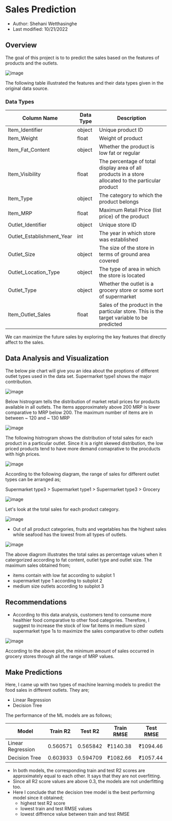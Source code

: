 # Sales Prediction
- Author: Shehani Wetthasinghe
- Last modified: 10/21/2022

## Overview

The goal of this project is to to predict the sales based on the features of products and the outlets. 

![image](https://user-images.githubusercontent.com/50593017/197253997-5cbd5af0-3e9f-4d0c-a38c-acf7cce4a8f7.png)

The following table illustrated the features and their data types given in the original data source.

### Data Types
| Column Name               | Data Type      | Description                                                                                           |
| -------------             | -------------  |-------------------------------------------------------------------------------------------------------|
| Item_Identifier           | object         | Unique product ID                                                                                     | 
| Item_Weight               | float          | Weight of product                                                                                     |
| Item_Fat_Content          | object         | Whether the product is low fat or regular                                                             |  
| Item_Visibility           | float          | The percentage of total display area of all products in a store allocated to the particular product   |
| Item_Type                 | object         | The category to which the product belongs                                                             |
| Item_MRP                  | float          | Maximum Retail Price (list price) of the product                                                      |
| Outlet_Identifier         | object         | Unique store ID                                                                                       | 
| Outlet_Establishment_Year | int            | The year in which store was established                                                               |
| Outlet_Size               | object         | The size of the store in terms of ground area covered                                                 |
| Outlet_Location_Type      | object         | The type of area in which the store is located                                                        |
| Outlet_Type               | object         | Whether the outlet is a grocery store or some sort of supermarket                                     |
| Item_Outlet_Sales         | float          | Sales of the product in the particular store. This is the target variable to be predicted             |

We can maximize the future sales by exploring the key features that directly affect to the sales.

## Data Analysis and Visualization
The below pie chart will give you an idea about the proptions of different outlet types used in the data set. Supermarket type1 shows the major contribution.

![image](https://user-images.githubusercontent.com/50593017/194176046-46d7a187-0ec4-41cb-a2bc-a9a31eb5e238.png)

Below histrogram tells the distribution of market retail prices for products available in all outlets. The items appproximately above 200 MRP is lower comparative to MRP below 200. The maximum number of items are in between ~ 120 and ~ 130 MRP

![image](https://user-images.githubusercontent.com/50593017/194176065-a71e04d2-6ccb-40d7-b88c-8904c01e15e7.png)

The following histrogram shows the distribution of total sales for each product in a particular outlet. Since it is a right skewed distribution, the low priced products tend to have more demand comaprative to the procducts with high prices.

![image](https://user-images.githubusercontent.com/50593017/194176077-23bf57be-ee91-45e8-b351-73aec1633ddd.png)

According to the following diagram, the range of sales for different outlet types can be arranged as;

Supermarket type3 > Supermarket type1 > Supermarket type3 > Grocery

![image](https://user-images.githubusercontent.com/50593017/194176127-48c02af3-5ff2-4e7f-ba3f-b32e1b455ca7.png)

Let's look at the total sales for each product category. 

![image](https://user-images.githubusercontent.com/50593017/194176181-b80af4dc-5587-436b-ae13-91237bc8390d.png)

- Out of all product categories, fruits and vegetables has the highest sales while seafood has the lowest from all types of outlets.


![image](https://user-images.githubusercontent.com/50593017/194176205-e1ac7dfd-5275-4872-9af7-6b2e443423a5.png)

The above diagrom illustrates the total sales as percentage values when it catergorized according to fat content, outlet type and outlet size. The maximum sales obtained from;

- items contain with low fat according to subplot 1
- supermarket type 1 according to subplot 2
- medium size outlets according to subplot 3

## Recommendations

- According to this data analysis, customers tend to consume more healthier food comparative to other food categories. Therefore, I suggest to increase the stock of low fat items in medium sized supermarket type 1s to maximize the sales comparative to other outlets

![image](https://user-images.githubusercontent.com/50593017/194176232-0f6571e6-9c11-49a9-b8d0-2bb33f37ee70.png)

According to the above plot, the minimum amount of sales occurred in grocery stores through all the range of MRP values.



## Make Predictions
Here, I came up with two types of machine learning models to predict the food sales in different outlets. They are;

- Linear Regression
- Decision Tree 

The performance of the ML models are as follows;

|Model|Train R2|Test R2|Train RMSE|Test RMSE|
|---|---|---|---|---|
|Linear Regression|0\.560571|0\.565842|₹1140\.38|₹1094\.46|
|Decision Tree    |0\.603933|0\.594709|₹1082\.66|₹1057\.44|

- In both models, the corresponding train and test R2 scores are approximately equal to each other. It says that they are not overfitting.
- Since all R2 score values are above 0.3, the models are not underfitting too.
- Here I conclude that the decision tree model is the best performing model since it obtained;
    - highest test R2 score
    - lowest train and test RMSE values
    - lowest diffrence value between train and test RMSE

